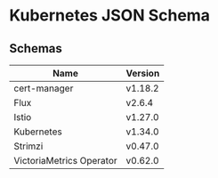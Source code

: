 # Kubernetes JSON Schema

## Schemas

| Name                     | Version |
| ------------------------ | ------- |
| cert-manager             | v1.18.2 |
| Flux                     | v2.6.4  |
| Istio                    | v1.27.0 |
| Kubernetes               | v1.34.0 |
| Strimzi                  | v0.47.0 |
| VictoriaMetrics Operator | v0.62.0 |
